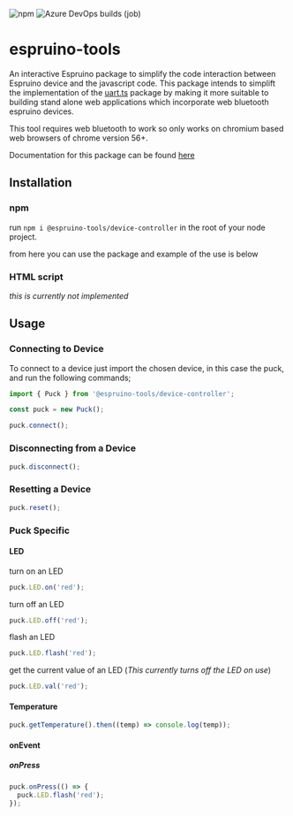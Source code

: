 ![npm](https://img.shields.io/npm/v/@espruino-tools/device-controller)
![Azure DevOps builds (job)](https://img.shields.io/azure-devops/build/espruino-tooling/092da48c-8411-42c2-8a97-8a94b5f45468/5)

# espruino-tools

An interactive Espruino package to simplify the code interaction between Espruino device and the javascript code. This package intends to simplift the implementation of the [uart.ts]("123") package by making it more suitable to building stand alone web applications which incorporate web bluetooth espruino devices.

This tool requires web bluetooth to work so only works on chromium based web browsers of chrome version 56+.

Documentation for this package can be found [here]("insertdocumentationhere")

## Installation

### npm

run `npm i @espruino-tools/device-controller` in the root of your node project.

from here you can use the package and example of the use is below

### HTML script

_this is currently not implemented_

## Usage

### Connecting to Device

To connect to a device just import the chosen device, in this case the puck, and run the following commands;

```javascript
import { Puck } from '@espruino-tools/device-controller';

const puck = new Puck();

puck.connect();
```

### Disconnecting from a Device

```javascript
puck.disconnect();
```

### Resetting a Device

```javascript
puck.reset();
```

### Puck Specific

#### LED

turn on an LED

```javascript
puck.LED.on('red');
```

turn off an LED

```javascript
puck.LED.off('red');
```

flash an LED

```javascript
puck.LED.flash('red');
```

get the current value of an LED (_This currently turns off the LED on use_)

```javascript
puck.LED.val('red');
```

#### Temperature

```javascript
puck.getTemperature().then((temp) => console.log(temp));
```

#### onEvent

##### onPress

```javascript
puck.onPress(() => {
  puck.LED.flash('red');
});
```
